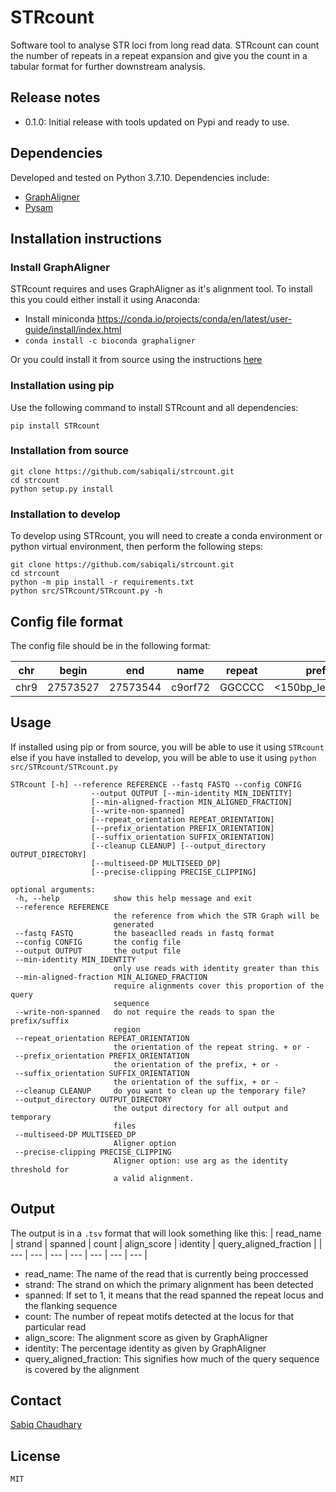 # STRcount
Software tool to analyse STR loci from long read data. STRcount can count the number of repeats in a repeat expansion and give you the count in a tabular format for further downstream analysis.

## Release notes
* 0.1.0: Initial release with tools updated on Pypi and ready to use.

## Dependencies
Developed and tested on Python 3.7.10. Dependencies include:
* [GraphAligner](https://github.com/maickrau/GraphAligner)
* [Pysam](https://github.com/pysam-developers/pysam)

## Installation instructions

### Install GraphAligner

STRcount requires and uses GraphAligner as it's alignment tool. To install this you could either install it using Anaconda:
* Install miniconda https://conda.io/projects/conda/en/latest/user-guide/install/index.html
* ```conda install -c bioconda graphaligner```

Or you could install it from source using the instructions [here](https://github.com/maickrau/GraphAligner#compilation)

### Installation using pip

Use the following command to install STRcount and all dependencies:
```
pip install STRcount
```

### Installation from source

```
git clone https://github.com/sabiqali/strcount.git
cd strcount
python setup.py install
```

### Installation to develop

To develop using STRcount, you will need to create a conda environment or python virtual environment, then perform the following steps:
```
git clone https://github.com/sabiqali/strcount.git
cd strcount
python -m pip install -r requirements.txt
python src/STRcount/STRcount.py -h
```

## Config file format

 The config file should be in the following format:
 
 | chr | begin | end | name | repeat | prefix | suffix | 
 | --- | --- | --- | --- | --- | --- | --- | 
 | chr9 | 27573527 | 27573544 | c9orf72 | GGCCCC | <150bp_left_flank> | <150bp_right_flank> | 
 
 ## Usage
 
 If installed using pip or from source, you will be able to use it using ```STRcount``` else if you have installed to develop, you will be able to use it using ```python src/STRcount/STRcount.py```
 
 ```
 STRcount [-h] --reference REFERENCE --fastq FASTQ --config CONFIG
                   --output OUTPUT [--min-identity MIN_IDENTITY]
                   [--min-aligned-fraction MIN_ALIGNED_FRACTION]
                   [--write-non-spanned]
                   [--repeat_orientation REPEAT_ORIENTATION]
                   [--prefix_orientation PREFIX_ORIENTATION]
                   [--suffix_orientation SUFFIX_ORIENTATION]
                   [--cleanup CLEANUP] [--output_directory OUTPUT_DIRECTORY]
                   [--multiseed-DP MULTISEED_DP]
                   [--precise-clipping PRECISE_CLIPPING]

optional arguments:
  -h, --help            show this help message and exit
  --reference REFERENCE
                        the reference from which the STR Graph will be
                        generated
  --fastq FASTQ         the baseaclled reads in fastq format
  --config CONFIG       the config file
  --output OUTPUT       the output file
  --min-identity MIN_IDENTITY
                        only use reads with identity greater than this
  --min-aligned-fraction MIN_ALIGNED_FRACTION
                        require alignments cover this proportion of the query
                        sequence
  --write-non-spanned   do not require the reads to span the prefix/suffix
                        region
  --repeat_orientation REPEAT_ORIENTATION
                        the orientation of the repeat string. + or -
  --prefix_orientation PREFIX_ORIENTATION
                        the orientation of the prefix, + or -
  --suffix_orientation SUFFIX_ORIENTATION
                        the orientation of the suffix, + or -
  --cleanup CLEANUP     do you want to clean up the temporary file?
  --output_directory OUTPUT_DIRECTORY
                        the output directory for all output and temporary
                        files
  --multiseed-DP MULTISEED_DP
                        Aligner option
  --precise-clipping PRECISE_CLIPPING
                        Aligner option: use arg as the identity threshold for
                        a valid alignment.
```
                        
                        
 ## Output

The output is in a ```.tsv``` format that will look something like this:
| read_name | strand | spanned | count | align_score | identity | query_aligned_fraction | 
| --- | --- | --- | --- | --- | --- | --- | 

* read_name: The name of the read that is currently being proccessed
* strand: The strand on which the primary alignment has been detected
* spanned: If set to 1, it means that the read spanned the repeat locus and the flanking sequence
* count: The number of repeat motifs detected at the locus for that particular read
* align_score: The alignment score as given by GraphAligner
* identity: The percentage identity as given by GraphAligner
* query_aligned_fraction: This signifies how much of the query sequence is covered by the alignment

 ## Contact

[Sabiq Chaudhary](mailto:schaudhary@oicr.on.ca)

## License

```MIT```

